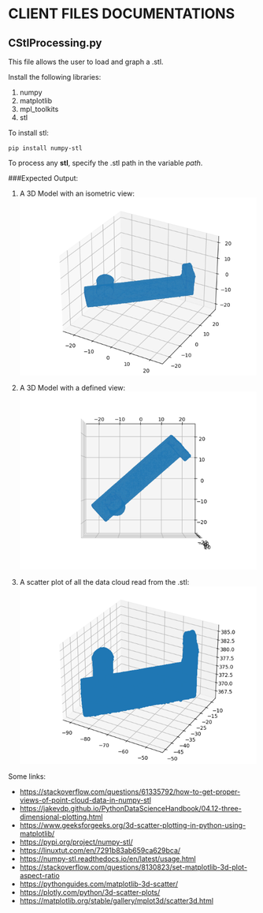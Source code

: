 CLIENT FILES DOCUMENTATIONS
====================

CStlProcessing.py
---------------------

This file allows the user to load and graph a .stl.  

Install the following libraries:
1. numpy
2. matplotlib
3. mpl_toolkits
4. stl

To install stl:  

    pip install numpy-stl

To process any __stl__, specify the .stl path in the variable *path*.

###Expected Output:
1. A 3D Model with an isometric view:  
![Alt text](./img/Figure_1.png)

2. A 3D Model with a defined view:  
![Alt text](./img/Figure_2.png)

3. A scatter plot of all the data cloud read from the .stl:  
![Alt text](./img/Figure_3.png)  

Some links:  
- https://stackoverflow.com/questions/61335792/how-to-get-proper-views-of-point-cloud-data-in-numpy-stl
- https://jakevdp.github.io/PythonDataScienceHandbook/04.12-three-dimensional-plotting.html
- https://www.geeksforgeeks.org/3d-scatter-plotting-in-python-using-matplotlib/
- https://pypi.org/project/numpy-stl/
- https://linuxtut.com/en/7291b83ab659ca629bca/
- https://numpy-stl.readthedocs.io/en/latest/usage.html
- https://stackoverflow.com/questions/8130823/set-matplotlib-3d-plot-aspect-ratio
- https://pythonguides.com/matplotlib-3d-scatter/
- https://plotly.com/python/3d-scatter-plots/
- https://matplotlib.org/stable/gallery/mplot3d/scatter3d.html 